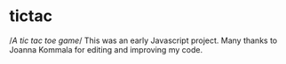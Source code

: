 # tictac
/*A tic tac toe game*/
This was an early Javascript project. Many thanks to Joanna Kommala for editing and improving my code.
